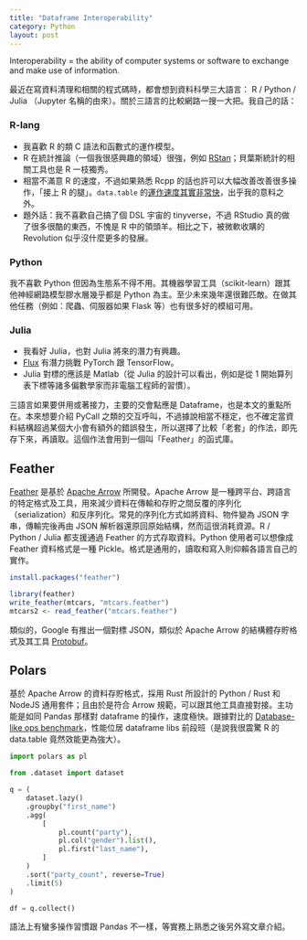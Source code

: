 ```yaml
---
title: "Dataframe Interoperability"
category: Python
layout: post
---
```


Interoperability = the ability of computer systems or software to exchange and make use of information.

最近在寫資料清理和相關的程式碼時，都會想到資料科學三大語言： R / Python / Julia （Jupyter 名稱的由來）。關於三語言的比較網路一搜一大把。我自己的話：

### R-lang

- 我喜歡 R 的類 C 語法和函數式的運作模型。
- R 在統計推論（一個我很感興趣的領域）很強，例如 [RStan](https://mc-stan.org/users/interfaces/rstan)；貝葉斯統計的相關工具也是 R 一枝獨秀。
- 相當不滿意 R 的速度，不過如果熟悉 Rcpp 的話也許可以大幅改善改善很多操作，「接上 R 的腿」。`data.table` 的[運作速度其實非常快](https://h2oai.github.io/db-benchmark)，出乎我的意料之外。
- 題外話：我不喜歡自己搞了個 DSL 宇宙的 tinyverse，不過 RStudio 真的做了很多很酷的東西，不愧是 R 中的領頭羊。相比之下，被微軟收購的 Revolution 似乎沒什麼更多的發展。

### Python

我不喜歡 Python 但因為生態系不得不用。其機器學習工具（scikit-learn）跟其他神經網路模型膠水層幾乎都是 Python 為主。至少未來幾年還很難匹敵。在做其他任務（例如：爬蟲、伺服器如果 Flask 等）也有很多好的模組可用。

### Julia

- 我看好 Julia，也對 Julia 將來的潛力有興趣。
- [Flux](https://fluxml.ai/Flux.jl/stable/) 有潛力挑戰 PyTorch 跟 TensorFlow。
- Julia 對標的應該是 Matlab（從 Julia 的設計可以看出，例如是從 1 開始算列表下標等諸多偏數學家而非電腦工程師的習慣）。

三語言如果要併用或著接力，主要的交會點應是 Dataframe，也是本文的重點所在。本來想要介紹 PyCall 之類的交互呼叫，不過據說相當不穩定，也不確定當資料結構超過某個大小會有額外的錯誤發生，所以選擇了比較「老套」的作法，即先存下來，再讀取。這個作法會用到一個叫「Feather」的函式庫。

## Feather

[Feather](https://github.com/wesm/feather) 是基於 [Apache Arrow](https://arrow.apache.org) 所開發。Apache Arrow 是一種跨平台、跨語言的特定格式及工具，用來減少資料在傳輸和存貯之間反覆的序列化（serialization）和反序列化。常見的序列化方式如將資料、物件變為 JSON 字串，傳輸完後再由 JSON 解析器還原回原始結構，然而這很消耗資源。R / Python / Julia 都支援通過 Feather 的方式存取資料。Python 使用者可以想像成 Feather 資料格式是一種 Pickle。格式是通用的，讀取和寫入則仰賴各語言自己的實作。

```R
install.packages("feather")

library(feather)
write_feather(mtcars, "mtcars.feather")
mtcars2 <- read_feather("mtcars.feather")
```

類似的，Google 有推出一個對標 JSON，類似於 Apache Arrow 的結構體存貯格式及其工具 [Protobuf](https://yami.io/protobuf/)。

## Polars

基於 Apache Arrow 的資料存貯格式，採用 Rust 所設計的 Python / Rust 和 NodeJS 通用套件；且由於是符合 Arrow 規範，可以跟其他工具直接對接。主功能是如同 Pandas 那樣對 dataframe 的操作，速度極快。跟據對比的 [Database-like ops benchmark](https://h2oai.github.io/db-benchmark/)，性能位居 dataframe libs 前段班（是說我很震驚 R 的 data.table 竟然效能更為強大）。

```python
import polars as pl

from .dataset import dataset

q = (
    dataset.lazy()
    .groupby("first_name")
    .agg(
        [
            pl.count("party"),
            pl.col("gender").list(),
            pl.first("last_name"),
        ]
    )
    .sort("party_count", reverse=True)
    .limit(5)
)

df = q.collect()
```

語法上有蠻多操作習慣跟 Pandas 不一樣，等實務上熟悉之後另外寫文章介紹。
